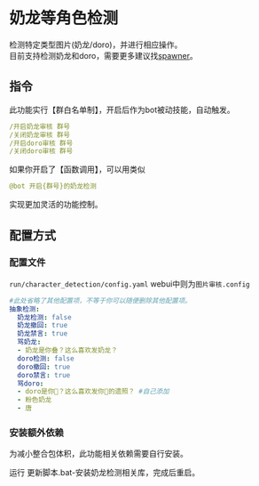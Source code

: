 # 奶龙等角色检测
检测特定类型图片(奶龙/doro)，并进行相应操作。   
目前支持检测奶龙和doro，需要更多建议找[spawner](https://github.com/spawner1145)。
## 指令
此功能实行【群白名单制】，开启后作为bot被动技能，自动触发。
```yaml
/开启奶龙审核 群号
/关闭奶龙审核 群号
/开启doro审核 群号
/关闭doro审核 群号
```
如果你开启了【函数调用】，可以用类似
````yaml
@bot 开启{群号}的奶龙检测
````
实现更加灵活的功能控制。
## 配置方式
### 配置文件
`run/character_detection/config.yaml` webui中则为`图片审核.config`
```yaml
#此处省略了其他配置项，不等于你可以随便删除其他配置项。
抽象检测:
  奶龙检测: false
  奶龙撤回: true
  奶龙禁言: true
  骂奶龙:
  - 奶龙是你叠？这么喜欢发奶龙？
  doro检测: false
  doro撤回: true
  doro禁言: true
  骂doro:
  - doro是你🐴？这么喜欢发你🐴的遗照？ #自己添加
  - 粉色奶龙
  - 唐
```
### 安装额外依赖
为减小整合包体积，此功能相关依赖需要自行安装。

运行 更新脚本.bat-安装奶龙检测相关库，完成后重启。